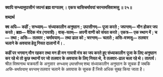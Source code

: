 **क्वापि सन्ध्यामुपासीनं जपन्तं ब्रह्म वाग्यतम् ।** **एकत्र चासिचर्मावयां चरन्तमसिवत्र्मसु ॥ २५॥** 

**शब्दार्थ** 

**क्व अपि—** **कहीं** **; सन्ध्याम्—** **संध्याकालीन अनुष्ठान** **; उपासीनम्—** **पूजा करते** **; जपन्तम्—** **मौन होकर जप करते** **; ब्रह्म—** **वैदिक** **मंत्र (गायत्री)** **; वाक्-यतम्—** **अपनी वाणी को संयत करते** **; एकत्र—** **एक स्थान में** **; च—** **तथा** **; असि—** **तलवार** **; चर्मावयाम्—** **तथा ढाल को** **; चरन्तम्—** **चलाते** **; असि-वत्र्मसु—** **तलवार चलाने के अवयास हेतु नियत दालानों में।** **.** 

**कहीं पर भगवान् मौन रहकर तथा मन ही मन गायत्री मंत्र का जप करते हुए संध्याकालीन** **पूजा के लिए अनुष्ठान कर रहे थे तो कुछ स्थानों पर जो तलवार के अवयास के लिए नियत थे,** **वे तलवार-ढाल चला रहे थे।** **तात्पर्य :** श्रील विश्वनाथ चक्रवर्ती के अनुसार *सन्ध्याम् उपासीनम्* शब्द संध्याकालीन अनुष्ठान के सूचक हैं जबकि *असि-चर्मावयाम् चरन्तम्* तलवार चलाने के अवयास के सूचक हैं जिसे अधिक सुबह किया जाता है।  